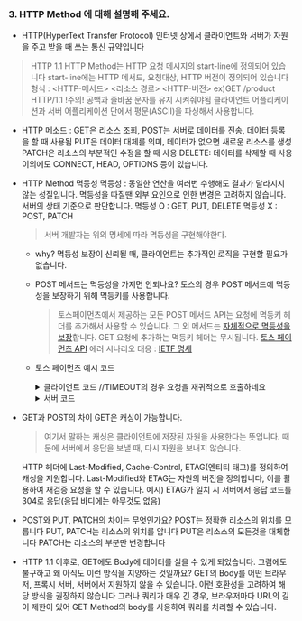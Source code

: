 ### 3. HTTP Method 에 대해 설명해 주세요.
- HTTP(HyperText Transfer Protocol)
	인터넷 상에서 클라이언트와 서버가 자원을 주고 받을 때 쓰는 통신 규약입니다
	
> HTTP 1.1
	HTTP Method는 HTTP 요청 메시지의 start-line에 정의되어 있습니다
	start-line에는 HTTP 메서드, 요청대상, HTTP 버전이 정의되어 있습니다
	형식 : <HTTP-메서드> <리소스 경로> <HTTP-버전>
	ex)GET /product HTTP/1.1 
	 !주의! 공백과 줄바꿈 문자를 유지 시켜줘야됨
	 클라이언트 어플리케이션과 서버 어플리케이션 단에서 평문(ASCII)을 파싱해서 사용합니다.

- HTTP 메소드 : 
	GET은 리소스 조회,
	POST는 서버로 데이터를 전송, 데이터 등록을 할 때 사용됨
	PUT은 데이터 대체를 의미, 데이터가 없으면 새로운 리소스를 생성
	PATCH은 리소스의 부분적인 수정을 할 때 사용
	DELETE: 데이터를 삭제할 때 사용
    이외에도 CONNECT, HEAD, OPTIONS 등이 있습니다.

- HTTP Method 멱등성
	멱등성 : 동일한 연산을 여러번 수행해도 결과가 달라지지 않는 성질입니다.
	멱등성을 따질땐 외부 요인으로 인한 변경은 고려하지 않습니다. 서버의 상태 기준으로 판단합니다.
	멱등성 O : GET, PUT, DELETE 
	멱등성 X : POST, PATCH 
	> 서버 개발자는 위의 명세에 따라 멱등성을 구현해야한다.
	- why?
		멱등성 보장이 신뢰될 때, 클라이언트는  추가적인 로직을 구현할 필요가 없습니다.
	- POST 메서드는 멱등성을 가지면 안되나요?
		토스의 경우 POST 메서드에 멱등성을 보장하기 위해 멱등키를 사용합니다.
		> 토스페이먼츠에서 제공하는 모든 POST 메서드 API는 요청에 멱등키 헤더를 추가해서 사용할 수 있습니다. 그 외 메서드는 [자체적으로 멱등성을 보장](https://developer.mozilla.org/ko/docs/Glossary/Idempotent)합니다. GET 요청에 추가하는 멱등키 헤더는 무시됩니다.
			[토스 페이먼츠 API](https://docs.tosspayments.com/reference/using-api/authorization)
			에러 시나리오 대응 : [IETF 명세](https://datatracker.ietf.org/doc/html/draft-idempotency-header-01#section-2.7)

    - 토스 페이먼츠 예시 코드
      <details>
        <summary>클라이언트 코드 //TIMEOUT의 경우 요청을 재귀적으로 호출하네요</summary>

        ```javascript
          let idempotentKey = generateUUIDv4()
          function async cancelPayment(idempotencyKey: string) {
          try {
              return await axios.post("https://myshop/cancel-payment",
              {
                  orderId: UINQUE_ORDER_ID
                  amount: 100,
              },
              {
                  headers: {
                  "Idempotency-Key": idempotentKey // 헤더에 멱등키를 추가합니다.
                  }
              }
              )
          } catch(e) {
              if (e.name === "TIMEOUT") { // 타임아웃이 일어났을 때 같은 요청을 보낼 수 있습니다.
                  return await cancelPayment(idempotencyKey)
              }
              console.error("ERROR")
          }
          }
          const response = await cancelPayment(idempotentKey);
        ```
      </details>
      
      <details>
        <summary>서버 코드</summary>
             
        ```javascript
        const idempotencyResponses = new Map();

          let cancelReq = {
            orderId: req.body.orderId
            amount: req.body.amount,
          };

          let idempotencyKey = req.headers.idempotencyKey || null // 요청 헤더에서 멱등키를 가져옵니다.

          // 멱등키가 있고 멱등 응답도 저장되어 있다면 실제 처리하지 않고 저장된 응답을 내보냅니다.
          if (idempotencyKey != null && idempotencyResponses.has(idempotencyKey)) {
            const response = idempotencyResponses.get(idempotencyKey);
            return res.status(response.status).json(response);
          };

          const result = cancelProcessor.cancel(cancelReq); // 실제로 취소를 처리합니다.

          // 멱등키가 있으면 멱등응답을 저장합니다.
          if (idempotencyKey != null) {
            idempotencyResponses.set(idempotencyKey, result);
          }

          const responseBody = {
            message: `결제 취소 성공`,
          };
        ```
      </details>

        
- GET과 POST의 차이
	GET은 캐싱이 가능합니다.
    > 여기서 말하는 캐싱은 클라이언트에 저장된 자원을 사용한다는 뜻입니다. 때문에 서버에서 응답을 보낼 때, 다시 자원을 보내지 않습니다. 

	HTTP 헤더에 Last-Modified, Cache-Control, ETAG(엔티티 태그)를 정의하여 캐싱을 지원합니다.
	Last-Modified와 ETAG는 자원의 버전을 정의합니다, 이를 활용하여 재검증 요청을 할 수 있습니다.
	예시) ETAG가 일치 시 서버에서 응답 코드를 304로 응답(응답 바디에는 아무것도 없음)
	
- POST와 PUT, PATCH의 차이는 무엇인가요?
	POST는 정확한 리소스의 위치를 모릅니다
	PUT, PATCH는 리소스의 위치를 압니다
	PUT은 리소스의 모든것을 대체합니다
	PATCH는 리소스의 부분만 변경합니다
	
- HTTP 1.1 이후로, GET에도 Body에 데이터를 실을 수 있게 되었습니다. 그럼에도 불구하고 왜 아직도 이런 방식을 지양하는 것일까요?
	GET의 Body를 어떤 브라우저, 프록시 서버, 서버에서 지원하지 않을 수 있습니다. 이런 호환성을 고려하여 해당 방식을 권장하지 않습니다
    그러나 쿼리가 매우 긴 경우, 브라우저마다 URL의 길이 제한이 있어 GET Method의 body를 사용하여 쿼리를 처리할 수 있습니다.
